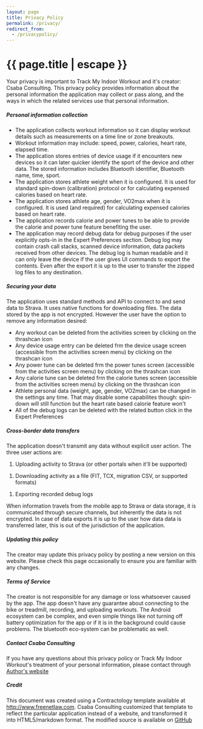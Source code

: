```yaml
---
layout: page
title: Privacy Policy
permalink: /privacy/
redirect_from:
  - /privacypolicy/
---
```


<h1 class="page-title">{{ page.title | escape }}</h1>

<div class="section">
  <div class="row">
    <div class="col s12">
      Your privacy is important to Track My Indoor Workout and it's creator:
      Csaba Consulting. This privacy policy provides information about
      the personal information the application may collect or pass along, and the
      ways in which the related services use that personal information.
    </div>
  </div>
</div>

<div class="divider"></div>

<div class="section">
  <h5>Personal information collection</h5>

  <div class="row">
    <div class="col s12">
      <ul>
        <li>The application collects workout information so it can display workout details such as measurements on a time line or zone breakouts.</li>
        <li>Workout information may include: speed, power, calories, heart rate, elapsed time.</li>
        <li>The application stores entries of device usage if it encounters new devices so it can later quicker identify the sport of the device and other data. The stored information includes Bluetooth identifier, Bluetooth name, time, sport.</li>
        <li>The application stores athlete weight when it is configured. It is used for standard spin-down (calibration) protocol or for calculating expensed calories based on heart rate.</li>
        <li>The application stores athlete age, gender, VO2max when it is configured. It is used (and required) for calculating expensed calories based on heart rate.</li>
        <li>The application records calorie and power tunes to be able to provide the calorie and power tune feature benefiting the user.</li>
        <li>The application may record debug data for debug purposes if the user explicitly opts-in in the Expert Preferences section. Debug log may contain crash call stacks, scanned device information, data packets received from other devices. The debug log is human readable and it can only leave the device if the user gives UI commands to export the contents. Even after the export it is up to the user to transfer the zipped log files to any destination.</li>
      </ul>
    </div>
  </div>
</div>

<div class="divider"></div>

<div class="section">
  <h5>Securing your data</h5>

  <div class="row">
    <div class="col s12">
      The application uses standard methods and API to connect to and send data to Strava. It uses native functions for downloading files. The data stored by the app is not encrypted. However the user have the option to remove any information desired:
      <ul>
        <li>Any workout can be deleted from the activities screen by clicking on the thrashcan icon</li>
        <li>Any device usage entry can be deleted frm the device usage screen
        (accessible from the activities screen menu) by clicking on the thrashcan icon</li>
        <li>Any power tune can be deleted frm the power tunes screen
        (accessible from the activities screen menu) by clicking on the thrashcan icon</li>
        <li>Any calorie tune can be deleted frm the calorie tunes screen
        (accessible from the activities screen menu) by clicking on the thrashcan icon</li>
        <li>Athlete personal data (weight, age, gender, VO2max) can be changed in the settings any time. That may disable some capabilites though: spin-down will still function but the heart rate based calorie feature won't</li>
        <li>All of the debug logs can be deleted with the related button click in the Expert Preferences</li>
      </ul>
    </div>
  </div>
</div>

<div class="divider"></div>

<div class="section">
  <h5>Cross-border data transfers</h5>

  <div class="row">
    <div class="col s12">
      The application doesn't transmit any data without explicit user action. The three user actions are:
      <ol>
        <li>Uploading activity to Strava (or other portals when it'll be supported)</li>
      </ol>
      <ol>
        <li>Downloading activity as a file (FIT, TCX, migration CSV, or supported formats)</li>
      </ol>
      <ol>
        <li>Exporting recorded debug logs</li>
      </ol>
    </div>
    <div class="col s12">
      When information travels from the mobile app to Strava or data storage, it is communicated through secure channels, but inherently the data is not encrypted. In case of data exports it is up to the user how data data is transferred later, this is out of the jurisdiction of the application.
    </div>
  </div>
</div>

<div class="divider"></div>

<div class="section">
  <h5>Updating this policy</h5>

  <div class="row">
    <div class="col s12">
      The creator may update this privacy policy by posting a new version on this website.
      Please check this page occasionally to ensure you are familiar with any changes.
    </div>
  </div>
</div>

<div class="divider"></div>

<div class="section">
  <h5>Terms of Service</h5>

  <div class="row">
    <div class="col s12">
      The creator is not responsible for any damage or loss whatsoever caused by the app. The app doesn't have any guarantee about connecting to the bike or treadmill, recording, and uploading workouts. The Android ecosystem can be complex, and even simple things like not turning off battery optimization for the app or if it is in the background could cause problems. The bluetooth eco-system can be problematic as well.
    </div>
  </div>
</div>

<div class="divider"></div>

<div class="section">
  <h5>Contact Csaba Consulting</h5>

  <div class="row">
    <div class="col s12">
      If you have any questions about this privacy policy or Track My Indoor Workout's treatment of your personal
      information, please contact through <a href="https://csaba.page/">Author's website</a>
    </div>
  </div>
</div>

<div class="divider"></div>

<div class="section">
  <h5>Credit</h5>

  <div class="row">
    <div class="col s12">
      This document was created using a Contractology template available at <a href="http://www.freenetlaw.com/">http://www.freenetlaw.com</a>.
      Csaba Consulting customized that template to reflect the particular application instead of a website,
      and transformed it into HTML5/markdown format. The modified source is available on 
      <a href="https://github.com/TrackMyIndoorWorkout/TrackMyIndoorWorkout.github.io/blob/master/privacy-statement.md">GitHub</a>
    </div>
  </div>
</div>
